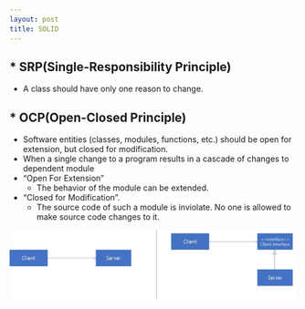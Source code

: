 ```yaml
---
layout: post
title: SOLID
---
```

## * SRP(Single-Responsibility Principle) 
  - A class should have only one reason to change.
  
## * OCP(Open-Closed Principle)
  - Software entities (classes, modules, functions, etc.) should be open for extension, but closed for modification.
  - When a single change to a program results in a cascade of changes to dependent module 
  - “Open For Extension”
    - The behavior of the module can be extended. 
  - “Closed for Modification”.
    - The source code of such a module is inviolate. No one is allowed to make source code changes to it.
    
 ![](./images/fig_1.jpg)

